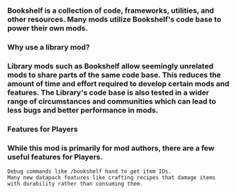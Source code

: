 ### Bookshelf is a collection of code, frameworks, utilities, and other resources. Many mods utilize Bookshelf's code base to power their own mods.
### Why use a library mod?

### Library mods such as Bookshelf allow seemingly unrelated mods to share parts of the same code base. This reduces the amount of time and effort required to develop certain mods and features. The Library's code base is also tested in a wider range of circumstances and communities which can lead to less bugs and better performance in mods.
### Features for Players

### While this mod is primarily for mod authors, there are a few useful features for Players.

    Debug commands like /bookshelf hand to get item IDs.
    Many new datapack features like crafting recipes that damage items with durability rather than consuming them.
